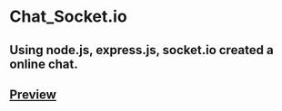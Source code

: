 # Chat_Socket.io

## Using node.js, express.js, socket.io created a online chat.

## [Preview]( https://socket-chat-54321.herokuapp.com/)
